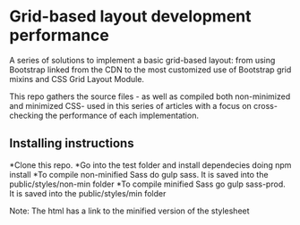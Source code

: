 Grid-based layout development performance
=========================================

A series of solutions to implement a basic grid-based layout: from using Bootstrap linked from the CDN to the most customized use of Bootstrap grid mixins and CSS Grid Layout Module.

This repo gathers the source files - as well as compiled both non-minimized and minimized CSS- used in this series of articles with a focus on cross-checking the performance of each implementation.

Installing instructions
-----------------------

*Clone this repo.
*Go into the test folder and install dependecies doing npm install
*To compile non-minified Sass do gulp sass. It is saved into the public/styles/non-min folder
*To compile minified Sass go gulp sass-prod. It is saved into the public/styles/min folder

Note: The html has a link to the minified version of the stylesheet
